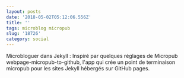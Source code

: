 ```yaml
---
layout: posts
date: '2018-05-02T05:12:06.556Z'
title: ''
tags: microblog micropub
slug: '18726'
category: social
---
```

Microbloguer dans Jekyll : Inspiré par quelques réglages de Micropub webpage-micropub-to-github,  l&#39;app qui crée un point de terminaison micropub pour les sites Jekyll hébergés sur GitHub pages.
